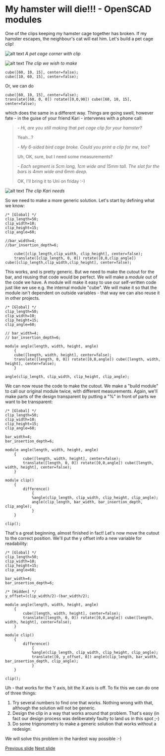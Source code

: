 # My hamster will die!!! - OpenSCAD modules

One of the clips keeping my hamster cage together has broken. If my hamster escapes, the neighbour's cat will eat him. 
Let's build a pet cage clip!

![alt text](bilder/birdCage.png "A pet cage corner with clip")
*A pet cage corner with clip*

![alt text](bilder/Clippy.png "The clip we wish to make")
*The clip we wish to make*

~~~
cube([60, 10, 15], center=false);
cube([10, 60, 15], center=false);
~~~
Or, we can do
~~~
cube([60, 10, 15], center=false);
translate([60, 0, 0]) rotate([0,0,90]) cube([60, 10, 15], center=false);
~~~
which does the same in a different way. 
Things are going swell, however fate - in the guise of your friend Kari - intervenes with a phone call:

>*- Hi, are you still making that pet cage clip for your hamster?*
>
> Yeah...?
>
>*- My 6-sided bird cage broke. Could you print a clip for me, too?*
>
> Uh, OK, sure, but I need some measurements?
>
>*- Each segment is 5cm long, 1cm wide and 15mm tall. The slot for the bars is 4mm wide and 6mm deep.*
>
> OK, I'll bring it to Uni on friday :-)

![alt text](bilder/Budgie.png "The clip Kari needs")
*The clip Kari needs*

So we need to make a more generic solution. 
Let's start by defining what we know:

~~~
/* [Global] */ 
clip_length=50;
clip_width=10;
clip_height=15;
clip_angle=60;

//bar_width=4;
//bar_insertion_depth=6;

	cube([clip_length,clip_width, clip_height], center=false);
	translate([clip_length, 0, 0]) rotate([0,0,clip_angle]) cube([clip_length,clip_width,clip_height], center=false);
~~~

This works, and is pretty generic. But we need to make the cutout for the bar, and reusing that code would be perfect. 
We will make a _module_ out of the code we have.
A module will make it easy to use our self-written code just like we use e.g. the internal module "cube".
We will make it so that the module isn't dependent on outside variables - that way we can also reuse it in other projects. 

~~~
/* [Global] */ 
clip_length=50;
clip_width=10;
clip_height=15;
clip_angle=60;

// bar_width=4;
// bar_insertion_depth=6;

module angle(length, width, height, angle)
    {
	cube([length, width, height], center=false);
	translate([length, 0, 0]) rotate([0,0,angle]) cube([length, width, height], center=false);
    }

angle(clip_length, clip_width, clip_height, clip_angle);
~~~

We can now reuse the code to make the cutout. 
We make a "build module" to call our original module twice, with different measurements. 
Again, we'll make parts of the design transparent by putting a "%" in front of parts we want to be transparent:

~~~
/* [Global] */
clip_length=50;
clip_width=10;
clip_height=15;
clip_angle=60;

bar_width=4;
bar_insertion_depth=6;

module angle(length, width, height, angle)
    {
        cube([length, width, height], center=false);
        translate([length, 0, 0]) rotate([0,0,angle]) cube([length, width, height], center=false);
    }

module clip()
    {
        difference()
            {
            %angle(clip_length, clip_width, clip_height, clip_angle);
            angle(clip_length, bar_width, bar_insertion_depth, clip_angle);
            }
    }
        
clip();
~~~

That's a great beginning, almost finished in fact! Let's now move the cutout to the correct position. 
We'll put the y offset info a new variable for readability: 

~~~
/* [Global] */
clip_length=50;
clip_width=10;
clip_height=15;
clip_angle=60;

bar_width=4;
bar_insertion_depth=6;

/* [Hidden] */
y_offset=(clip_width/2)-(bar_width/2);

module angle(length, width, height, angle)
    {
        cube([length, width, height], center=false);
        translate([length, 0, 0]) rotate([0,0,angle]) cube([length, width, height], center=false);
    }

module clip()
    {
        difference()
            {
            %angle(clip_length, clip_width, clip_height, clip_angle);
            translate([0, y_offset, 0]) angle(clip_length, bar_width, bar_insertion_depth, clip_angle);
            }
    }
        
clip();
~~~

Uh - that works for the Y axis, bit the X axis is off. 
To fix this we can do one of three things:

1. Try several numbers to find one that works. Nothing wrong with that, although the solution will not be generic.
2. Design the clip in a way that works around that problem. That's easy (in fact our design process was deliberately faulty to land us in this spot ;-)
3. Do some trigonometry to make a generic solution that works without a redesign. 

We will solve this problem in the hardest way possible :-)

[Previous slide](03-basicOpenSCAD.md)
[Next slide](05-trigonometry_conditionals_loops.md)
